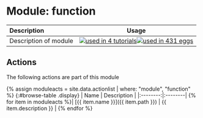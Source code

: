 # Module: function

| Description    | Usage |
|:--------|:--------:|
| Description of module | [![used in 4 tutorials](https://img.shields.io/badge/tutorials-4-green.svg)](https://www.plumed-tutorials.org/browse.html?search=function)[![used in 431 eggs](https://img.shields.io/badge/nest-431-green.svg)](https://www.plumed-nest.org/browse.html?search=function)|

## Actions 

The following actions are part of this module

{% assign moduleacts = site.data.actionlist | where: "module", "function" %}
{:#browse-table .display}
| Name | Description |
|:--------:|:--------|
{% for item in moduleacts %}| [{{ item.name }}]({{ item.path }}) | {{ item.description }} |
{% endfor %}
<script>
$(document).ready(function() {
var table = $('#browse-table').DataTable({
  "dom": '<"search"f><"top"il>rt<"bottom"Bp><"clear">',
  language: { search: '', searchPlaceholder: "Search project..." },
  buttons: [
        'copy', 'excel', 'pdf'
  ],
  "order": [[ 0, "desc" ]]
  });
$('#browse-table-searchbar').keyup(function () {
  table.search( this.value ).draw();
  });
  hu = window.location.search.substring(1);
  searchfor = hu.split("=");
  if( searchfor[0]=="search" ) {
      table.search( searchfor[1] ).draw();
  }
});
</script>
